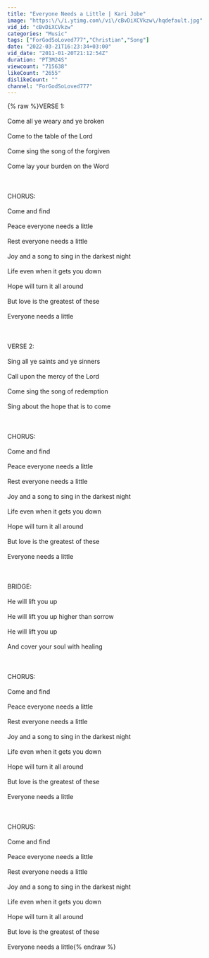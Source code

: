 ```yaml
---
title: "Everyone Needs a Little | Kari Jobe"
image: "https:\/\/i.ytimg.com\/vi\/cBvDiXCVkzw\/hqdefault.jpg"
vid_id: "cBvDiXCVkzw"
categories: "Music"
tags: ["ForGodSoLoved777","Christian","Song"]
date: "2022-03-21T16:23:34+03:00"
vid_date: "2011-01-20T21:12:54Z"
duration: "PT3M24S"
viewcount: "715638"
likeCount: "2655"
dislikeCount: ""
channel: "ForGodSoLoved777"
---
```

{% raw %}VERSE 1:<br /><br />Come all ye weary and ye broken<br /><br />Come to the table of the Lord<br /><br />Come sing the song of the forgiven<br /><br />Come lay your burden on the Word<br /><br /><br /><br />CHORUS:<br /><br />Come and find<br /><br />Peace everyone needs a little<br /><br />Rest everyone needs a little<br /><br />Joy and a song to sing in the darkest night<br /><br />Life even when it gets you down<br /><br />Hope will turn it all around<br /><br />But love is the greatest of these<br /><br />Everyone needs a little<br /><br /><br /><br />VERSE 2:<br /><br />Sing all ye saints and ye sinners<br /><br />Call upon the mercy of the Lord<br /><br />Come sing the song of redemption<br /><br />Sing about the hope that is to come<br /><br /><br /><br />CHORUS:<br /><br />Come and find<br /><br />Peace everyone needs a little<br /><br />Rest everyone needs a little<br /><br />Joy and a song to sing in the darkest night<br /><br />Life even when it gets you down<br /><br />Hope will turn it all around<br /><br />But love is the greatest of these<br /><br />Everyone needs a little<br /><br /><br /><br />BRIDGE:<br /><br />He will lift you up<br /><br />He will lift you up higher than sorrow<br /><br />He will lift you up<br /><br />And cover your soul with healing<br /><br /><br /><br />CHORUS:<br /><br />Come and find<br /><br />Peace everyone needs a little<br /><br />Rest everyone needs a little<br /><br />Joy and a song to sing in the darkest night<br /><br />Life even when it gets you down<br /><br />Hope will turn it all around<br /><br />But love is the greatest of these<br /><br />Everyone needs a little<br /><br /><br /><br />CHORUS:<br /><br />Come and find<br /><br />Peace everyone needs a little<br /><br />Rest everyone needs a little<br /><br />Joy and a song to sing in the darkest night<br /><br />Life even when it gets you down<br /><br />Hope will turn it all around<br /><br />But love is the greatest of these<br /><br />Everyone needs a little{% endraw %}
